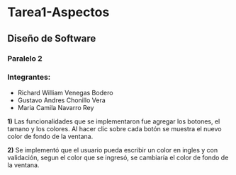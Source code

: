 # Tarea1-Aspectos
## Diseño de Software

### Paralelo 2

### Integrantes: 
- Richard William Venegas Bodero
- Gustavo Andres Chonillo Vera
- Maria Camila Navarro Rey



**1)** Las funcionalidades que se implementaron fue agregar los botones, el tamano y los colores. Al hacer clic sobre cada botón se muestra el nuevo color de fondo de la ventana. 

**2)** Se implementó que el usuario pueda escribir un color en ingles y con validación, segun el color que se ingresó, se cambiaría el color de fondo de la ventana.

